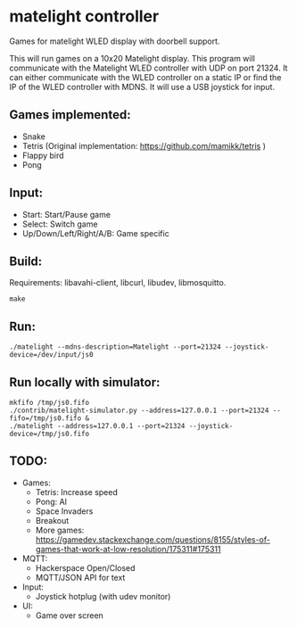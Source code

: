 matelight controller
====================

Games for matelight WLED display with doorbell support.

This will run games on a 10x20 Matelight display. This program will
communicate with the Matelight WLED controller with UDP on port 21324.
It can either communicate with the WLED controller on a static IP or
find the IP of the WLED controller with MDNS. It will use a USB joystick
for input.

Games implemented:
------------------
- Snake
- Tetris (Original implementation: https://github.com/mamikk/tetris )
- Flappy bird
- Pong

Input:
------
- Start: Start/Pause game
- Select: Switch game
- Up/Down/Left/Right/A/B: Game specific

Build:
------
Requirements: libavahi-client, libcurl, libudev, libmosquitto.
```
make
```

Run:
----
```
./matelight --mdns-description=Matelight --port=21324 --joystick-device=/dev/input/js0
```

Run locally with simulator:
---------------------------
```
mkfifo /tmp/js0.fifo
./contrib/matelight-simulator.py --address=127.0.0.1 --port=21324 --fifo=/tmp/js0.fifo &
./matelight --address=127.0.0.1 --port=21324 --joystick-device=/tmp/js0.fifo
```

TODO:
-----
- Games:
  - Tetris: Increase speed
  - Pong: AI
  - Space Invaders
  - Breakout
  - More games: https://gamedev.stackexchange.com/questions/8155/styles-of-games-that-work-at-low-resolution/175311#175311
- MQTT:
  - Hackerspace Open/Closed
  - MQTT/JSON API for text
- Input:
  - Joystick hotplug (with udev monitor)
- UI:
  - Game over screen
